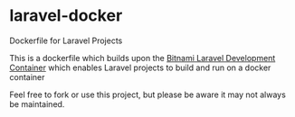 # laravel-docker
Dockerfile for Laravel Projects

This is a dockerfile which builds upon the [Bitnami Laravel Development Container](https://hub.docker.com/r/bitnami/laravel/) which enables Laravel projects to build and run on a docker container

Feel free to fork or use this project, but please be aware it may not always be maintained.
